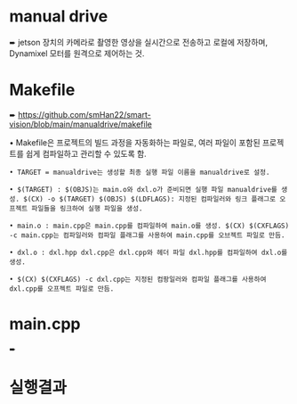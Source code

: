 # manual drive

➨ jetson 장치의 카메라로 촬영한 영상을 실시간으로 전송하고 로컬에 저장하며, Dynamixel 모터를 원격으로 제어하는 것.

# Makefile

➨ https://github.com/smHan22/smart-vision/blob/main/manualdrive/makefile

• Makefile은 프로젝트의 빌드 과정을 자동화하는 파일로, 여러 파일이 포함된 프로젝트를 쉽게 컴파일하고 관리할 수 있도록 함.

    • TARGET = manualdrive는 생성할 최종 실행 파일 이름을 manualdrive로 설정.

    • $(TARGET) : $(OBJS)는 main.o와 dxl.o가 준비되면 실행 파일 manualdrive를 생성. $(CX) -o $(TARGET) $(OBJS) $(LDFLAGS): 지정된 컴파일러와 링크 플래그로 오프젝트 파일들을 링크하여 실행 파일을 생성.

    • main.o : main.cpp은 main.cpp를 컴파일하여 main.o를 생성. $(CX) $(CXFLAGS) -c main.cpp는 컴파일러와 컴파일 플래그를 사용하여 main.cpp를 오브젝트 파일로 만듬.

    • dxl.o : dxl.hpp dxl.cpp은 dxl.cpp와 헤더 파일 dxl.hpp를 컴파일하여 dxl.o를 생성.

    • $(CX) $(CXFLAGS) -c dxl.cpp는 지정된 컴팡일러와 컴파일 플래그를 사용하여 dxl.cpp를 오프젝트 파일로 만듬.

# main.cpp 

 ➨ 


# 실행결과 
